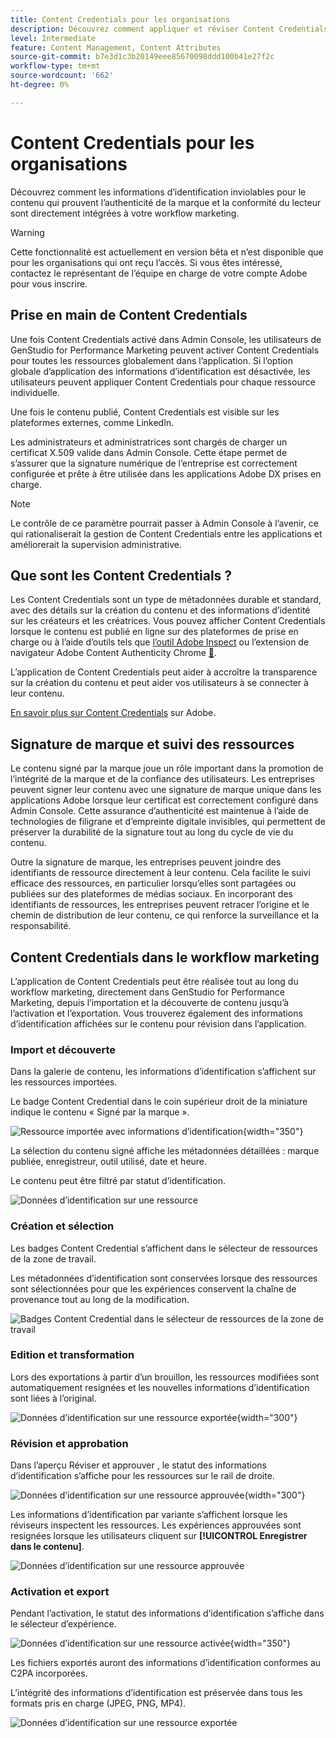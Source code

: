 ```yaml
---
title: Content Credentials pour les organisations
description: Découvrez comment appliquer et réviser Content Credentials dans GenStudio for Performance Marketing.
level: Intermediate
feature: Content Management, Content Attributes
source-git-commit: b7e3d1c3b20149eee85670098ddd100b41e27f2c
workflow-type: tm+mt
source-wordcount: '662'
ht-degree: 0%

---
```


# Content Credentials pour les organisations

Découvrez comment les informations d’identification inviolables pour le contenu qui prouvent l’authenticité de la marque et la conformité du lecteur sont directement intégrées à votre workflow marketing.

>[!WARNING]
>
>Cette fonctionnalité est actuellement en version bêta et n’est disponible que pour les organisations qui ont reçu l’accès. Si vous êtes intéressé, contactez le représentant de l’équipe en charge de votre compte Adobe pour vous inscrire.


## Prise en main de Content Credentials

Une fois Content Credentials activé dans Admin Console, les utilisateurs de GenStudio for Performance Marketing peuvent activer Content Credentials pour toutes les ressources globalement dans l’application. Si l’option globale d’application des informations d’identification est désactivée, les utilisateurs peuvent appliquer Content Credentials pour chaque ressource individuelle.

Une fois le contenu publié, Content Credentials est visible sur les plateformes externes, comme LinkedIn.

Les administrateurs et administratrices sont chargés de charger un certificat X.509 valide dans Admin Console. Cette étape permet de s’assurer que la signature numérique de l’entreprise est correctement configurée et prête à être utilisée dans les applications Adobe DX prises en charge.

>[!NOTE]
>
>Le contrôle de ce paramètre pourrait passer à Admin Console à l’avenir, ce qui rationaliserait la gestion de Content Credentials entre les applications et améliorerait la supervision administrative.

## Que sont les Content Credentials ? 

Les Content Credentials sont un type de métadonnées durable et standard, avec des détails sur la création du contenu et des informations d’identité sur les créateurs et les créatrices. Vous pouvez afficher Content Credentials lorsque le contenu est publié en ligne sur des plateformes de prise en charge ou à l’aide d’outils tels que [l’outil Adobe Inspect](https://contentauthenticity.adobe.com/inspect) ou l’extension de navigateur Adobe Content Authenticity Chrome [&#128279;](https://helpx.adobe.com/creative-cloud/help/cai/adobe-content-authenticity-chrome-browser-extension.html).  

L’application de Content Credentials peut aider à accroître la transparence sur la création du contenu et peut aider vos utilisateurs à se connecter à leur contenu.

[En savoir plus sur Content Credentials](https://helpx.adobe.com/fr/creative-cloud/help/content-credentials.html) sur Adobe.

## Signature de marque et suivi des ressources

Le contenu signé par la marque joue un rôle important dans la promotion de l’intégrité de la marque et de la confiance des utilisateurs. Les entreprises peuvent signer leur contenu avec une signature de marque unique dans les applications Adobe lorsque leur certificat est correctement configuré dans Admin Console. Cette assurance d’authenticité est maintenue à l’aide de technologies de filigrane et d’empreinte digitale invisibles, qui permettent de préserver la durabilité de la signature tout au long du cycle de vie du contenu.

Outre la signature de marque, les entreprises peuvent joindre des identifiants de ressource directement à leur contenu. Cela facilite le suivi efficace des ressources, en particulier lorsqu’elles sont partagées ou publiées sur des plateformes de médias sociaux. En incorporant des identifiants de ressources, les entreprises peuvent retracer l’origine et le chemin de distribution de leur contenu, ce qui renforce la surveillance et la responsabilité.

## Content Credentials dans le workflow marketing

L’application de Content Credentials peut être réalisée tout au long du workflow marketing, directement dans GenStudio for Performance Marketing, depuis l’importation et la découverte de contenu jusqu’à l’activation et l’exportation. Vous trouverez également des informations d’identification affichées sur le contenu pour révision dans l’application.

### Import et découverte

Dans la galerie de contenu, les informations d’identification s’affichent sur les ressources importées.

Le badge Content Credential dans le coin supérieur droit de la miniature indique le contenu « Signé par la marque ».

![Ressource importée avec informations d’identification](./images/import-discovery1.png){width="350"}

La sélection du contenu signé affiche les métadonnées détaillées : marque publiée, enregistreur, outil utilisé, date et heure.

Le contenu peut être filtré par statut d’identification.

![Données d’identification sur une ressource](./images/import-discovery2.png)

### Création et sélection

Les badges Content Credential s’affichent dans le sélecteur de ressources de la zone de travail.

Les métadonnées d’identification sont conservées lorsque des ressources sont sélectionnées pour que les expériences conservent la chaîne de provenance tout au long de la modification.

![Badges Content Credential dans le sélecteur de ressources de la zone de travail](./images/creation-selection1.png)

### Edition et transformation

Lors des exportations à partir d’un brouillon, les ressources modifiées sont automatiquement resignées et les nouvelles informations d’identification sont liées à l’original.

![Données d’identification sur une ressource exportée](./images/edit-and-transformation1.png){width="300"}

### Révision et approbation

Dans l’aperçu Réviser et approuver , le statut des informations d’identification s’affiche pour les ressources sur le rail de droite.

![Données d’identification sur une ressource approuvée](./images/review-and-approve1.png){width="300"}

Les informations d’identification par variante s’affichent lorsque les réviseurs inspectent les ressources. Les expériences approuvées sont resignées lorsque les utilisateurs cliquent sur **[!UICONTROL Enregistrer dans le contenu]**.

![Données d’identification sur une ressource approuvée](./images/review-and-approve2.png)

### Activation et export

Pendant l’activation, le statut des informations d’identification s’affiche dans le sélecteur d’expérience.

![Données d’identification sur une ressource activée](./images/activate-export1.png){width="350"}

Les fichiers exportés auront des informations d’identification conformes au C2PA incorporées.

L’intégrité des informations d’identification est préservée dans tous les formats pris en charge (JPEG, PNG, MP4).

![Données d’identification sur une ressource exportée](./images/activate-export2.png)

